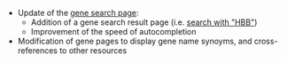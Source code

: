 * Update of the [gene search page](https://bgee.org/bgee15_0/?page=gene):
    * Addition of a gene search result page (i.e. [search with "HBB"](https://bgee.org/bgee15_0/?page=gene&query=HBB))
    * Improvement of the speed of autocompletion
* Modification of gene pages to display gene name synoyms, and cross-references to other resources
